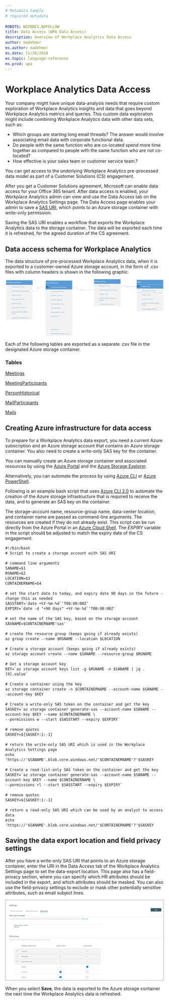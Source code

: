 ```yaml
---
# Metadata Sample
# required metadata

ROBOTS: NOINDEX,NOFOLLOW
title: Data Access (WPA Data Access)
description: Overview of Workplace Analytics Data Access
author: madehmer
ms.author: madehmer
ms.date: 11/28/2018
ms.topic: language-reference
ms.prod: wpa
---
```


# Workplace Analytics Data Access

Your company might have unique data-analysis needs that require custom exploration of Workplace Analytics insights and data that goes beyond Workplace Analytics metrics and queries. This custom data exploration might include combining Workplace Analytics data with other data sets, such as:  

* Which groups are starting long email threads? The answer would involve associating email data with corporate functional data.
* Do people with the same function who are co-located spend more time together as compared to people with the same function who are not co-located?
* How effective is your sales team or customer service team.?

You can get access to the underlying Workplace Analytics pre-processed data model as part of a Customer Solutions (CS) engagement.

After you get a Customer Solutions agreement, Microsoft can enable data access for your Office 365 tenant. After data access is enabled, your Workplace Analytics admin can view and use the Data Access tab on the Workplace Analytics Settings page. The Data Access page enables your admin to save a [SAS URI](https://go.microsoft.com/fwlink/?linkid=871677), which points to an Azure storage container with write-only permission.

Saving the SAS URI enables a workflow that exports the Workplace Analytics data to the storage container. The data will be exported each time it is refreshed, for the agreed duration of the CS agreement.

## Data access schema for Workplace Analytics

The data structure of pre-processed Workplace Analytics data, when it is exported to a customer-owned Azure storage account, in the form of .csv files with column headers is shown in the following graphic.

![Workplace Analytics entity relationship diagram](./images/data-access-schema.png)

Each of the following tables are exported as a separate .csv file in the designated Azure storage container.

### Tables

[Meetings](./Meetings.md)

[MeetingParticipants](./MeetingParticipants.md)

[PersonHistorical](./PersonHistorical.md)

[MailParticipants](./MailParticipants.md)

[Mails](./Mails.md)

## Creating Azure infrastructure for data access

To prepare for a Workplace Analytics data export, you need a current Azure subscription and an Azure storage account that contains an Azure storage container. You also need to create a write-only SAS key for the container.

You can manually create an Azure storage container and associated resources by using the [Azure Portal](https://portal.azure.com) and the [Azure Storage Explorer](https://azure.microsoft.com/features/storage-explorer/).

Alternatively, you can automate the process by using [Azure CLI](https://docs.microsoft.com/cli/azure/get-started-with-azure-cli?view=azure-cli-latest) or [Azure PowerShell](https://docs.microsoft.com/azure/storage/common/storage-powershell-guide-full).

Following is an example bash script that uses [Azure CLI 2.0](https://docs.microsoft.com/cli/azure/get-started-with-azure-cli?view=azure-cli-latest) to automate the creation of the Azure storage infrastructure that is required to receive the data, and to generate an SAS key on the container.

The storage-account name, resource-group name, data-center location, and container name are passed as command-line arguments. The resources are created if they do not already exist. This script can be run directly from the Azure Portal in an [Azure Cloud Shell](https://azure.microsoft.com/features/cloud-shell/). The _EXPIRY_ variable in the script should be adjusted to match the expiry date of the CS engagement.

```
#!/bin/bash
# Script to create a storage account with SAS URI

# command line arguments 
SANAME=$1
RGNAME=$2
LOCATION=$3
CONTAINERNAME=$4

# set the start date to today, and expiry date 90 days in the future - change this as needed
SASSTART=`date +%Y-%m-%d`'T00:00:00Z'
EXPIRY=`date -d "+90 days" +%Y-%m-%d`'T00:00:00Z'

# set the name of the SAS key, based on the storage account
SASNAME=$CONTAINERNAME'sas'

# create the resource group (keeps going if already exists)
az group create --name $RGNAME --location $LOCATION

# Create a storage account (keeps going if already exists)
az storage account create --name $SANAME --resource-group $RGNAME

# Get a storage account key
KEY=`az storage account keys list -g $RGNAME -n $SANAME | jq .[0].value`

# Create a container using the key
az storage container create -n $CONTAINERNAME --account-name $SANAME --account-key $KEY

# Create a write-only SAS token on the container and get the key
SASKEY=`az storage container generate-sas --account-name $SANAME --account-key $KEY --name $CONTAINERNAME \
--permissions w --start $SASSTART --expiry $EXPIRY`

# remove quotes
SASKEY=${SASKEY:1:-1}

# return the write-only SAS URI which is used in the Workplace Analytics Settings page
echo 'https://'$SANAME'.blob.core.windows.net/'$CONTAINERNAME'?'$SASKEY

# Create a read-list-only SAS token on the container and get the key
SASKEY=`az storage container generate-sas --account-name $SANAME --account-key $KEY --name $CONTAINERNAME \
--permissions rl --start $SASSTART --expiry $EXPIRY`

# remove quotes
SASKEY=${SASKEY:1:-1}

# return a read-only SAS URI which can be used by an analyst to access data
echo 'https://'$SANAME'.blob.core.windows.net/'$CONTAINERNAME'?'$SASKEY
```

## Saving the data export location and field privacy settings

After you have a write-only SAS URI that points to an Azure storage container, enter the URI in the Data Access tab of the Workplace Analytics Settings page to set the data-export location. This page also has a field-privacy section, where you can specify which HR attributes should be included in the export, and which attributes should be masked. You can also use the field-privacy settings to exclude or mask other potentially sensitive attributes, such as email subject lines.

![Workplace Analytics data access settings page](./images/data-access-ui.png)

When you select **Save**, the data is exported to the Azure storage container the next time the Workplace Analytics data is refreshed.
